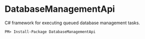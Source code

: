 # DatabaseManagementApi
C# framework for executing queued database management tasks.

```
PM> Install-Package DatabaseManagementApi
```
